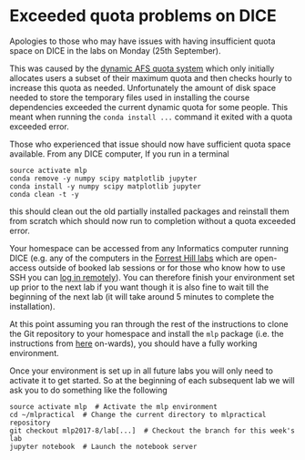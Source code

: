 # Exceeded quota problems on DICE

Apologies to those who may have issues with having insufficient quota space on DICE in the labs on Monday (25th September).

This was caused by the [dynamic AFS quota system](http://computing.help.inf.ed.ac.uk/dynamic-afs-quotas) which only initially allocates users a subset of their maximum quota and then checks hourly to increase this quota as needed. Unfortunately the amount of disk space needed to store the temporary files used in installing the course dependencies exceeded the current dynamic quota for some people. This meant when running the `conda install ...` command it exited with a quota exceeded error.

Those who experienced that issue should now have sufficient quota space available. From any DICE computer, If you run in a terminal

```
source activate mlp
conda remove -y numpy scipy matplotlib jupyter
conda install -y numpy scipy matplotlib jupyter
conda clean -t -y
```

this should clean out the old partially installed packages and reinstall them from scratch which should now run to completion without a quota exceeded error.

Your homespace can be accessed from any Informatics computer running DICE (e.g. any of the computers in the [Forrest Hill labs](http://web.inf.ed.ac.uk/infweb/student-services/ito/students/year2/student-support/facilities/computer-labs) which are open-access outside of booked lab sessions or for those who know how to use SSH you can [log in remotely](http://computing.help.inf.ed.ac.uk/external-login)). You can therefore finish your environment set up prior to the next lab if you want though it is also fine to wait till the beginning of the next lab (it will take around 5 minutes to complete the installation).

At this point assuming you ran through the rest of the instructions to clone the Git repository to your homespace and install the `mlp` package (i.e. the instructions from [here](https://github.com/CSTR-Edinburgh/mlpractical/blob/mlp2016-7/lab1/environment-set-up.md#getting-the-course-code-and-a-short-introduction-to-git) on-wards), you should have a fully working environment.

Once your environment is set up in all future labs you will only need to activate it to get started. So at the beginning of each subsequent lab we will ask you to do something like the following

```
source activate mlp  # Activate the mlp environment
cd ~/mlpractical  # Change the current directory to mlpractical repository
git checkout mlp2017-8/lab[...]  # Checkout the branch for this week's lab
jupyter notebook  # Launch the notebook server
```
